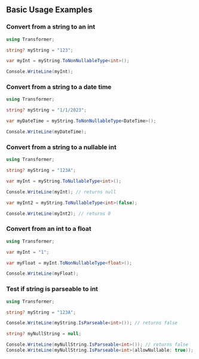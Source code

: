 ## Basic Usage Examples

### Convert from a string to an int
```csharp
using Transformer;

string? myString = "123";

var myInt = myString.ToNonNullableType<int>();

Console.WriteLine(myInt);
```

### Convert from a string to a date time
```csharp
using Transformer;

string? myString = "1/1/2023";

var myDateTime = myString.ToNonNullableType<DateTime>();

Console.WriteLine(myDateTime);
```

### Convert from a string to a nullable int
```csharp
using Transformer;

string? myString = "123A";

var myInt = myString.ToNullableType<int>();

Console.WriteLine(myInt); // returns null

var myInt2 = myString.ToNullableType<int>(false);

Console.WriteLine(myInt2); // returns 0
```

### Convert from an int to a float
```csharp
using Transformer;

var myInt = "1";

var myFloat = myInt.ToNonNullableType<float>();

Console.WriteLine(myFloat);
```

### Test if string is parseable to int
```csharp
using Transformer;

string? myString = "123A";

Console.WriteLine(myString.IsParseable<int>()); // returns false

string? myNullString = null;

Console.WriteLine(myNullString.IsParseable<int>()); // returns false
Console.WriteLine(myNullString.IsParseable<int>(allowNullable: true)); // returns true
```
